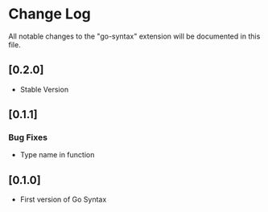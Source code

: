 # Change Log

All notable changes to the "go-syntax" extension will be documented in this file.

## [0.2.0]

- Stable Version

## [0.1.1]

### Bug Fixes

- Type name in function

## [0.1.0]

- First version of Go Syntax
